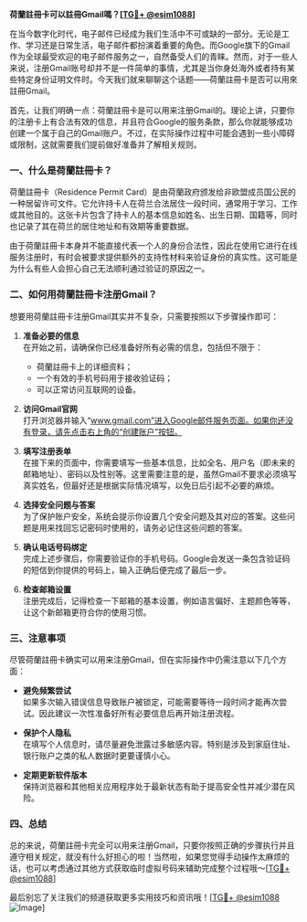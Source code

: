 **荷蘭註冊卡可以註冊Gmail嗎？[[TG💪+ @esim1088](https://t.me/s/esim1088)]**

在当今数字化时代，电子邮件已经成为我们生活中不可或缺的一部分。无论是工作、学习还是日常生活，电子邮件都扮演着重要的角色。而Google旗下的Gmail作为全球最受欢迎的电子邮件服务之一，自然备受人们的青睐。然而，对于一些人来说，注册Gmail账号却并不是一件简单的事情，尤其是当你身处海外或者持有某些特定身份证明文件时。今天我们就来聊聊这个话题——荷蘭註冊卡是否可以用來註冊Gmail。

首先，让我们明确一点：荷蘭註冊卡是可以用来注册Gmail的。理论上讲，只要你的注册卡上有合法有效的信息，并且符合Google的服务条款，那么你就能够成功创建一个属于自己的Gmail账户。不过，在实际操作过程中可能会遇到一些小障碍或限制，这就需要我们提前做好准备并了解相关规则。

### 一、什么是荷蘭註冊卡？

荷蘭註冊卡（Residence Permit Card）是由荷蘭政府颁发给非欧盟成员国公民的一种居留许可文件。它允许持卡人在荷兰合法居住一段时间，通常用于学习、工作或其他目的。这张卡片包含了持卡人的基本信息如姓名、出生日期、国籍等，同时也记录了其在荷兰的居住地址和有效期等重要数据。

由于荷蘭註冊卡本身并不能直接代表一个人的身份合法性，因此在使用它进行在线服务注册时，有时会被要求提供额外的支持性材料来验证身份的真实性。这可能是为什么有些人会担心自己无法顺利通过验证的原因之一。

### 二、如何用荷蘭註冊卡注册Gmail？

想要用荷蘭註冊卡注册Gmail其实并不复杂，只需要按照以下步骤操作即可：

1. **准备必要的信息**  
   在开始之前，请确保你已经准备好所有必需的信息，包括但不限于：
   - 荷蘭註冊卡上的详细资料；
   - 一个有效的手机号码用于接收验证码；
   - 可以正常访问互联网的设备。
   
2. **访问Gmail官网**  
   打开浏览器并输入“www.gmail.com”进入Google邮件服务页面。如果你还没有登录，请先点击右上角的“创建账户”按钮。

3. **填写注册表单**  
   在接下来的页面中，你需要填写一些基本信息，比如全名、用户名（即未来的邮箱地址）、密码以及性别等。这里需要注意的是，虽然Gmail不要求必须填写真实姓名，但最好还是根据实际情况填写，以免日后引起不必要的麻烦。

4. **选择安全问题与答案**  
   为了保护账户安全，系统会提示你设置几个安全问题及其对应的答案。这些问题是用来找回忘记密码时使用的，请务必记住这些问题的答案。

5. **确认电话号码绑定**  
   完成上述步骤后，你需要验证你的手机号码。Google会发送一条包含验证码的短信到你提供的号码上，输入正确后便完成了最后一步。

6. **检查邮箱设置**  
   注册完成后，记得检查一下邮箱的基本设置，例如语言偏好、主题颜色等等，让这个新邮箱更符合你的使用习惯。

### 三、注意事项

尽管荷蘭註冊卡确实可以用来注册Gmail，但在实际操作中仍需注意以下几个方面：

- **避免频繁尝试**  
  如果多次输入错误信息导致账户被锁定，可能需要等待一段时间才能再次尝试。因此建议一次性准备好所有必要信息后再开始注册流程。

- **保护个人隐私**  
  在填写个人信息时，请尽量避免泄露过多敏感内容。特别是涉及到家庭住址、银行账户之类的私人数据时更要谨慎小心。

- **定期更新软件版本**  
  保持浏览器和其他相关应用程序处于最新状态有助于提高安全性并减少潜在风险。

### 四、总结

总的来说，荷蘭註冊卡完全可以用来注册Gmail，只要你按照正确的步骤执行并且遵守相关规定，就没有什么好担心的啦！当然啦，如果您觉得手动操作太麻烦的话，也可以考虑通过其他方式获取临时虚拟号码来辅助完成整个过程哦～[[TG💪+ @esim1088](https://t.me/s/esim1088)]

最后别忘了关注我们的频道获取更多实用技巧和资讯哦！[[TG💪+ @esim1088](https://t.me/s/esim1088) ![Image](https://i.postimg.cc/4NQfJmqS/Snipaste-2025-05-13-00-14-12.png)]